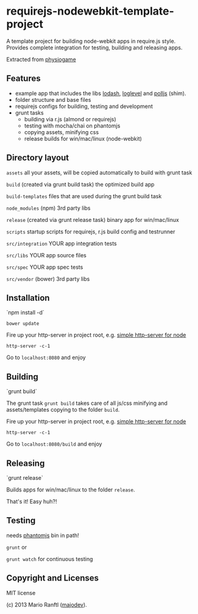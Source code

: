 <h1>requirejs-nodewebkit-template-project</h1>

A template project for building node-webkit apps in require.js style. Provides complete integration for testing, building and releasing apps.

Extracted from <a href="https://github.com/majodev/physiogame">physiogame</a>

<h2>Features</h2>

* example app that includes the libs <a href="http://lodash.com/">lodash</a>, <a href="https://github.com/pimterry/loglevel">loglevel</a> and <a href="https://github.com/mtrpcic/polljs">polljs</a> (shim).
* folder structure and base files
* requirejs configs for building, testing and development
* grunt tasks
  * building via r.js (almond or requirejs)
  * testing with mocha/chai on phantomjs
  * copying assets, minifying css
  * release builds for win/mac/linux (node-webkit)

<h2>Directory layout</h2>

`assets` all your assets, will be copied automatically to build with grunt task

`build` (created via grunt build task) the optimized build app

`build-templates` files that are used during the grunt build task

`node_modules` (npm) 3rd party libs

`release` (created via grunt release task) binary app for win/mac/linux

`scripts` startup scripts for requirejs, r.js build config and testrunner

`src/integration` YOUR app integration tests

`src/libs` YOUR app source files

`src/spec` YOUR app spec tests

`src/vendor` (bower) 3rd party libs

<h2>Installation</h2>
`npm install -d`

`bower update`

Fire up your http-server in project root, e.g. <a href="https://npmjs.org/package/http-server">simple http-server for node</a> 

`http-server -c-1`

Go to `localhost:8080` and enjoy

<h2>Building</h2>
`grunt build`

The grunt task `grunt build` takes care of all js/css minifying and assets/templates copying to the folder `build`. 

Fire up your http-server in project root, e.g. <a href="https://npmjs.org/package/http-server">simple http-server for node</a>

`http-server -c-1`

Go to `localhost:8080/build` and enjoy

<h2>Releasing</h2>
`grunt release`

Builds apps for win/mac/linux to the folder `release`. 

That's it! Easy huh?!

<h2>Testing</h2>
needs <a href="http://phantomjs.org/">phantomjs</a> bin in path!

`grunt` or 

`grunt watch` for continuous testing

<h2>Copyright and Licenses</h2>
MIT license

(c) 2013 Mario Ranftl (<a href="http://www.majodev.com">majodev</a>).